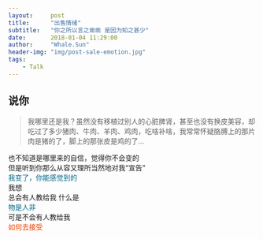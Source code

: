 ```yaml
---
layout:     post
title:      "出售情绪"
subtitle:   "你之所以言之凿凿 是因为知之甚少"
date:       2018-01-04 11:29:00
author:     "Whale.Sun"
header-img: "img/post-sale-emotion.jpg"
tags:
    - Talk
---
```


## 说你

> 我哪里还是我？虽然没有移植过别人的心脏脾肾，甚至也没有换皮美容，却吃过了多少猪肉、牛肉、羊肉、鸡肉，吃啥补啥，我常常怀疑胳膊上的那片肉是猪的了，脚上的那张皮是鸡的了…

也不知道是哪里来的自信，觉得你不会变的  
但是听到你那么从容又理所当然地对我“宣告”  
<font color=#00688B>我变了，你能感觉到的</font>  
我想  
总会有人教给我 什么是  
<font color=#00688B>物是人非</font>  
可是不会有人教给我  
<font color=#EE4000>如何去接受</font>